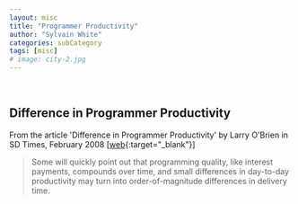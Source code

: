 ```yaml
---
layout: misc
title: "Programmer Productivity"
author: "Sylvain White"
categories: subCategory
tags: [misc]
# image: city-2.jpg
---
```

<br/>

## Difference in Programmer Productivity

From the article 'Difference in Programmer Productivity' by Larry O'Brien 
in SD Times, February 2008 [[web](https://archive.org/details/sdtimes192/page/n35){:target="_blank"}] 

> Some will quickly point out that programming quality, 
like interest payments, compounds over time, and small differences 
in day-to-day productivity may turn into order-of-magnitude 
differences in delivery time. 

